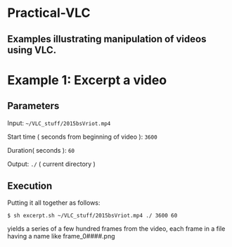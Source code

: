 # Practical-VLC
Examples illustrating manipulation of videos using VLC.
--------
# Example 1: Excerpt a video

## Parameters

Input: `~/VLC_stuff/2015bsVriot.mp4`

Start time ( seconds from beginning of video ): `3600`

Duration( seconds ): `60`

Output: `./` ( current directory )

## Execution
Putting it all together as follows:

```$ sh excerpt.sh ~/VLC_stuff/2015bsVriot.mp4 ./ 3600 60```

yields a series of a few hundred frames from the video, each frame in a file having a name like frame_0####.png


